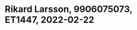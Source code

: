 # Rikard Larsson, 9906075073, ET1447, 2022-02-22
<div style="height: 100vh"></div>
### A1

<pre>
# Rikard Larsson Rilr20 BTH
# Sändare

#50ms asvstånd
#kunna skjustera tiden mellan utskicken
#skicka paket i 10sekunder
#mindre än 1500bytes stora
#inkludera ett meddelande nummer
#10001;
#10002;
#avsluta med fyra ####

from socket import *
from datetime import datetime
import time

serverName = '192.168.1.112'
serverPort = 12000
waittime = 0.05
time_to_end = 10

waittime = input("Put in your waittime default is 0.05 seconds: ")
if waittime == ""  or waittime.isalpha():
    print("using default")
    waittime = 0.05

time_to_end = input("how many seconds should program run: ")
if time_to_end == "" or time_to_end.isalpha():
    print("using default 10 seconds")
    time_to_end = 10
#skapar paketet
packet_size = 1400
message = ""
for i in range(0, int(packet_size/2)):
    message += "ä"


# create UDP socket
clientSocket = socket(AF_INET, SOCK_DGRAM)

i = 10000
start_time = datetime.now()
while True:
    i += 1
    # package = f'{this_list[i]};{message}####'
    package = f'{i};{message}####'
    # clientSocket.send(package.encode())
    clientSocket.sendto(package.encode(),(serverName, serverPort))
    print(f'package {i}')
    time_delta = datetime.now() - start_time
    time.sleep(float(waittime))
    if time_delta.total_seconds() >= int(time_to_end):
        break

clientSocket.close()


</pre>

### A2

<pre>
# Rikard Larsson Rilr20 BTH
# Mottagare

#kolla paketnummret
#är det för högt? 10005 => 10007
#kommer de i rätt ordning? 10006 => 10005
#det ska loggas för att se om det är i ordning eller inte

from socket import *
serverPort = 12000

# create UDP socket and bind to specified port
serverSocket = socket(AF_INET, SOCK_DGRAM)
serverSocket.bind(('', serverPort))

print ("The UDP server is ready to recieve")
prev_package = 10000
while True:
    # read client's message and remember client's address (IP and port)
    sentence, clientAddress = serverSocket.recvfrom(2048)
    decoded = sentence.decode()
    split_sentence = decoded.split(";")
    # Print message and client address
    # print (sentence.decode())
    # print (clientAddress)

    # if not sentence:
    #     print("now i close")
    #     connectionSocket.close()
    #     break
    # print (f'paketnummer {split_sentence[0]} {split_sentence[1][:-4]}')
    if prev_package+1 == int(split_sentence[0]):
        print(f'correct package arrived: {split_sentence[0]}')
    elif prev_package < int(split_sentence[0]):
        print(f'wrong package arrived too large expected {prev_package+1} got {split_sentence[0]}')
    elif prev_package > int(split_sentence[0]):
        # print(split_sentence[0])
        # print(prev_package)
        print(f'wrong package arrived too small expected {prev_package+1} got {split_sentence[0]}')

    prev_package += 1


</pre>

### A3
Jag använder mig av sleep för att göra någon sorts delay. När programmet startar så kan man själv bestämma hur stor delay det ska vara. Jag satte att 0.5 är förinställt om man inte skickar in sin egna delay. 

När jag testar så skickas bara 160paket av de 200 som borde skickas under 10 sekunder. Kanske är mer delay än väntat? eller pythonkoden som är långsammare?

Den skickar ett paket och sedan sedan sover den innan den kan skicka nästa paket. 

### B1a) 
Jag använde mig av 0.047s för att få 20 meddelande på 1 sekund. 

### B1b)
Men detta fungerade bara för 1 sekund, då det inte verkar vara stabil. Jag satte att den skulle skicka under 10 sekunder då fick jag bara 179/200 paket som då ska skickas. Så det krävs kanske ännu mer finsjustering för att få den perfekt. För att få det att fungera relativt bra för 400 paket så användes 0.0458 sekunder. Där fick man 404/400 paket
### B1c)
visa I/O-grafen över utgående streamingtrafik hos sändaren 

![Alt text](b/20ppssender100ms.png "title")
### B1d)
![Alt text](b/20ppsReceiver100ms.png "title")

Mottagaren har fler toppar än vad sändaren har. Detta kan bero på att datan inte är samlad på samma gång. Vilket kan ge en skillnad mellan graferna
### B1e)
När jag provade köra programmet första gången så försvann 3 paket 10295, och 10296. Detta gjorde så att mitt program klagade på resten av paketen var i oordning. Detta skedde unda "normala" förhållanden då jag inte hade extra program öppet som tar mer internet. 

### B2a)
Det finns ingen bra tid för att komma nära 50 meddelanden per sekund. jag använder mig av 0.015 vilket ger 1120 meddelanden på 20 sekunder. Detta är 120 paket fler än de förväntade 1000. Att försöka optimera det mer funkar inte då det av någon anledning sjunker till runt 800 paket skickade. 

Förutom detta så ser det ut som att den skickar i en jämn takt. 
### B2b)
<!-- sändarens taffik -->
![Alt text](b/50ppsSender100ms.png "title")

### B2c)
<!-- mottagande traffik -->
![Alt text](b/50ppsReceiver100ms.png "title")

### B2d)
Ja det finns en tydlig skillnad mellan de två. Sändaren skickar i samma takt. Medans mottagaren har ett par spikar. Jag kan inte riktigt förklara varför de är där. Men precis innan 10 sekunder så är det där de 10 paketen försvann. Men det syns inte på grafen.

Något annat man ser är att de har samma "mönster". Det finns två typer av toppar en som är vass och en som är lite plattare. Detta möstret ser ut att spegla hur sändaren skickar till mottagaren.
### B2e)
Paketen kommer i rätt ordning tills det av någon anledning försvann 10 paket. Utskriften fungerar bra tills paketen försvinner för då blir utskriften fel för resten av paketen. 

### B2f)
Jag förlorade nästan 10 paket samtidigt så paketen från 10625 till 10633 försvann. Vet ej om det försvann fler paket då det blir svårläst när det går så fort och consolen sparar inte alla utskrifter.


### B3a)
Under 10 sekunder så skickades det 92120 paket. Vilket blir ungefär 9210 paket per sekund; wireshark sa att det var runt 8000paket per sekund som skickades. Detta blir för snabbt för mottagaren och hinner inte kolla paketnummret är för stort eller för litet.

![Alt text](b/1msSender.png "title")
wireshark I/O med 1ms intervall
### B3b)
176337 paket skickades under 10 sekunder. Betydligt högre än när man använder sleep på 0. Wireshark säger att det är runt 8500 paket som skickas per sekund. 

![Alt text](b/1msSenderNoSleep.png "title")
wireshark I/O med 1ms intervall

Av någon anledning så slutas det skickas paket vid samma tillfälle.
### B3c)
Det jag tror begränsar frekvensen av utskicket är Python. Om man skriver koden mer optimerad så hade man kunnat skicka fler paket. Alla paketen går genom routern vilket kan flaskhalsa för mottagaren. Men det blir ändå för snabbt för mottagaren att kolla på alla paket och se om paketnummret är rätt eller ej. 

### C1a)
<pre>
#SÄNDAREN
from socket import *
from datetime import datetime
import time

#destinations porten
serverName = '192.168.1.31'
serverPort = 12000
#changes the speed of messages is sent
time_to_end = 10
waittime = 0.05

waittime = input("Put in your waittime default is 0.05 seconds: ")
if waittime == ""  or waittime.isalpha():
    print("using default")
    waittime = 0.05

time_to_end = input("how many seconds should program run: ")
if time_to_end == "" or time_to_end.isalpha():
    print("using default 10 seconds")
    time_to_end = 10

# waittime = 0.05
#converts to integer
# waittime = int(waittime)
#skapar ett meddelande som är 1400 byteslångt
packet_size = 1400
message = ""
for i in range(0, int(packet_size)):
    message += "a"
# create TCP socket on client to use for connecting to  remote server
clientSocket = socket(AF_INET, SOCK_STREAM)

# open the TCP connection
clientSocket.connect((serverName, serverPort))

# Input sentence from keyboard
# sentence = input('Input lowercase sentence: ')

# ska köra i 10 sekunder sedan sluta
i = 10000
# this_list = [1,2,3,4,5,6,7,8,9,10,11,13,12,14,15,16,17,18,17,19]
start_time = datetime.now()
# while i < len(this_list):
while True:
    i += 1
    # package = f'{this_list[i]};{message}####'
    package = f'{i};{message}####'
    clientSocket.send(package.encode())
    # print(f'package {i}')
    time_delta = datetime.now() - start_time
    time.sleep(float(waittime))
    if time_delta.total_seconds() >= float(time_to_end):
        break

# close the TCP connection
clientSocket.close()

</pre>
### C1b)
<pre>
#MOTTAGAREN

from socket import *
serverPort = 12000

# create TCP welcoming socket
serverSocket = socket(AF_INET, SOCK_STREAM)
serverSocket.bind(('',serverPort))

# server starts listening for incoming TCP requests
serverSocket.listen(1)

print ('The TCP server is ready to receive')

connectionSocket, addr = serverSocket.accept()
prev_package = 10000

while True:
    # server waits for incoming requests; new socket created on return
    # read sentence of bytes from socket sent by the client
    sentence = connectionSocket.recv(4096).decode()
    split_sentence = sentence.split(";")
    # print package number and sentence
    if not sentence:
        print("now i close")
        connectionSocket.close()
        break
    # print (f'paketnummer {split_sentence[0]} {split_sentence[1][:-4]}')
    # print(split_sentence[0])
    if prev_package+1 == int(split_sentence[0]):
        print(f'correct package arrived: {split_sentence[0]}')
    elif prev_package < int(split_sentence[0]):
        print(f'wrong package arrived too large expected {prev_package+1} got {split_sentence[0]}')
    elif prev_package > int(split_sentence[0]):
        # print(split_sentence[0])
        # print(prev_package)
        print(f'wrong package arrived too small expected {prev_package+1} got {split_sentence[0]}')

    prev_package += 1
    # print()
    # if int(split_sentence[0]) >= 10:
    #     print('I close :(')
    #     connectionSocket.close()
    #     break
</pre>
### C2a)
Den verkar vara ganska stabil då den skickar runt 20 meddelande per sekund.
### C2b)
![Alt text](C/20ppsReceiver100msTCP.png "title")
### C3a)
Den verkar vara stabil
### C3b)
![Alt text](C/50ppsReceiver10msTCP.png "title")

### D1)
Det enda som hände var att paket försvann och aldrig att de kom i oordning.
TCP så skapas det en anslutning vilket gör att denna anslutningen är kopplat dinn sändaren tills mottagaren vill stänger av. Detta har inte UDP och jag gissar på om jag hade haft två datorer som sändare så kan båda två skicka till mottagaren.

TCP känns långsamare i programkoden då den väntar på att hela paketet skickas. Vilket förklarar ett problemet jag hade med att TCP fungerade bra på en långsam hastighet men när det blev snabbt så hängde det inte med och då skapade problem i min kod. 

### D2)
I början råkade jag skriva programmet i TCP istället för UDP. Men det var ingen större problem för det fick man användning för senare. Men TCP kunde skicka och ta emot paket lokalt men det var svårare att få det att fungera til en annan dator. Det gick men långsam hastighet men när det skulle skicka 20 paket i sekunden så blev det problem.

TCP programmet fungerar inte riktigt som det ska då det av någon anledning förlorar varje tredje paket. Har försökt att fixa problemet men det har jag inte lyckas göra. Men den fungerar bättre än vad den gjorde innan då den bara krashade när skickar många paket samtidigt. Problemet löstes genom att öka receiver bufferten